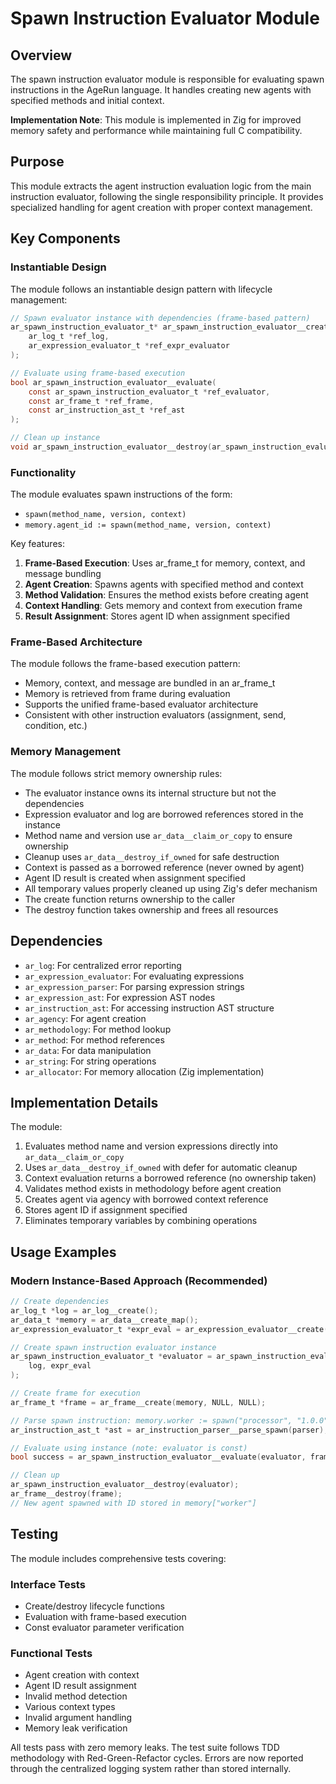 # Spawn Instruction Evaluator Module

## Overview

The spawn instruction evaluator module is responsible for evaluating spawn instructions in the AgeRun language. It handles creating new agents with specified methods and initial context.

**Implementation Note**: This module is implemented in Zig for improved memory safety and performance while maintaining full C compatibility.

## Purpose

This module extracts the agent instruction evaluation logic from the main instruction evaluator, following the single responsibility principle. It provides specialized handling for agent creation with proper context management.

## Key Components

### Instantiable Design

The module follows an instantiable design pattern with lifecycle management:

```c
// Spawn evaluator instance with dependencies (frame-based pattern)
ar_spawn_instruction_evaluator_t* ar_spawn_instruction_evaluator__create(
    ar_log_t *ref_log,
    ar_expression_evaluator_t *ref_expr_evaluator
);

// Evaluate using frame-based execution
bool ar_spawn_instruction_evaluator__evaluate(
    const ar_spawn_instruction_evaluator_t *ref_evaluator,
    const ar_frame_t *ref_frame,
    const ar_instruction_ast_t *ref_ast
);

// Clean up instance
void ar_spawn_instruction_evaluator__destroy(ar_spawn_instruction_evaluator_t *own_evaluator);
```

### Functionality

The module evaluates spawn instructions of the form:
- `spawn(method_name, version, context)`
- `memory.agent_id := spawn(method_name, version, context)`

Key features:
1. **Frame-Based Execution**: Uses ar_frame_t for memory, context, and message bundling
2. **Agent Creation**: Spawns agents with specified method and context
3. **Method Validation**: Ensures the method exists before creating agent
4. **Context Handling**: Gets memory and context from execution frame
5. **Result Assignment**: Stores agent ID when assignment specified

### Frame-Based Architecture

The module follows the frame-based execution pattern:
- Memory, context, and message are bundled in an ar_frame_t
- Memory is retrieved from frame during evaluation
- Supports the unified frame-based evaluator architecture
- Consistent with other instruction evaluators (assignment, send, condition, etc.)

### Memory Management

The module follows strict memory ownership rules:
- The evaluator instance owns its internal structure but not the dependencies
- Expression evaluator and log are borrowed references stored in the instance
- Method name and version use `ar_data__claim_or_copy` to ensure ownership
- Cleanup uses `ar_data__destroy_if_owned` for safe destruction
- Context is passed as a borrowed reference (never owned by agent)
- Agent ID result is created when assignment specified
- All temporary values properly cleaned up using Zig's defer mechanism
- The create function returns ownership to the caller
- The destroy function takes ownership and frees all resources

## Dependencies

- `ar_log`: For centralized error reporting
- `ar_expression_evaluator`: For evaluating expressions
- `ar_expression_parser`: For parsing expression strings
- `ar_expression_ast`: For expression AST nodes
- `ar_instruction_ast`: For accessing instruction AST structure
- `ar_agency`: For agent creation
- `ar_methodology`: For method lookup
- `ar_method`: For method references
- `ar_data`: For data manipulation
- `ar_string`: For string operations
- `ar_allocator`: For memory allocation (Zig implementation)

## Implementation Details

The module:
1. Evaluates method name and version expressions directly into `ar_data__claim_or_copy`
2. Uses `ar_data__destroy_if_owned` with defer for automatic cleanup
3. Context evaluation returns a borrowed reference (no ownership taken)
4. Validates method exists in methodology before agent creation
5. Creates agent via agency with borrowed context reference
6. Stores agent ID if assignment specified
7. Eliminates temporary variables by combining operations

## Usage Examples

### Modern Instance-Based Approach (Recommended)

```c
// Create dependencies
ar_log_t *log = ar_log__create();
ar_data_t *memory = ar_data__create_map();
ar_expression_evaluator_t *expr_eval = ar_expression_evaluator__create(memory, NULL);

// Create spawn instruction evaluator instance
ar_spawn_instruction_evaluator_t *evaluator = ar_spawn_instruction_evaluator__create(
    log, expr_eval
);

// Create frame for execution
ar_frame_t *frame = ar_frame__create(memory, NULL, NULL);

// Parse spawn instruction: memory.worker := spawn("processor", "1.0.0", context)
ar_instruction_ast_t *ast = ar_instruction_parser__parse_spawn(parser);

// Evaluate using instance (note: evaluator is const)
bool success = ar_spawn_instruction_evaluator__evaluate(evaluator, frame, ast);

// Clean up
ar_spawn_instruction_evaluator__destroy(evaluator);
ar_frame__destroy(frame);
// New agent spawned with ID stored in memory["worker"]
```


## Testing

The module includes comprehensive tests covering:

### Interface Tests
- Create/destroy lifecycle functions
- Evaluation with frame-based execution
- Const evaluator parameter verification

### Functional Tests  
- Agent creation with context
- Agent ID result assignment
- Invalid method detection
- Various context types
- Invalid argument handling
- Memory leak verification

All tests pass with zero memory leaks. The test suite follows TDD methodology with Red-Green-Refactor cycles. Errors are now reported through the centralized logging system rather than stored internally.